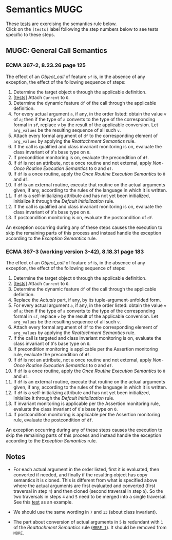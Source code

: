 # Semantics MUGC

These [tests](.) are exercising the semantics rule below.  
Click on the `[tests]` label following the step numbers below to see tests specific to these steps.

## MUGC: General Call Semantics

### ECMA 367-2, 8.23.26 page 125

The effect of an *Object_call* of feature `sf` is, in the absence of any exception, the effect of the following sequence of steps:

1. Determine the target object `O` through the applicable definition.
2. [\[tests\]](../mugc2) Attach `Current` to `O`.
3. Determine the dynamic feature `df` of the call through the applicable definition.
4. For every actual argument `a`, if any, in the order listed: obtain the value `v` of `a`; then if the type of `a` converts to the type of the corresponding formal in `sf`, replace `v` by the result of the applicable conversion. Let `arg_values` be the resulting sequence of all such `v`.
5. Attach every formal argument of `df` to the corresponding element of `arg_values` by applying the *Reattachment Semantics* rule.
6. If the call is qualified and class invariant monitoring is on, evaluate the class invariant of `O`'s base type on `O`.
7. If precondition monitoring is on, evaluate the precondition of `df`.
8. If `df` is not an attribute, not a once routine and not external, apply *Non-Once Routine Execution Semantics* to `O` and `df`.
9. If `df` is a once routine, apply the *Once Routine Execution Semantics* to `O` and `df`.
10. If `df` is an external routine, execute that routine on the actual arguments given, if any, according to the rules of the language in which it is written.
11. If `df` is a self-initializing attribute and has not yet been initialized, initialize it through the *Default Initialization* rule.
12. If the call is qualified and class invariant monitoring is on, evaluate the class invariant of `O`'s base type on `O`.
13. If postcondition monitoring is on, evaluate the postcondition of `df`.

An exception occurring during any of these steps causes the execution to skip the remaining parts of this process and instead handle the exception according to the *Exception Semantics* rule.

### ECMA 367-3 (working version 3-42), 8.18.31 page 183

The effect of an *Object_call* of feature `sf` is, in the absence of any exception, the effect of the following sequence of steps:

1. Determine the target object `O` through the applicable definition.
2. [\[tests\]](../mugc2) Attach `Current` to `O`.
3. Determine the dynamic feature `df` of the call through the applicable definition.
4. Replace the *Actuals* part, if any, by its tuple-argument-unfolded form.
5. For every actual argument `a`, if any, in the order listed: obtain the value `v` of `a`; then if the type of `a` converts to the type of the corresponding formal in `sf`, replace `v` by the result of the applicable conversion. Let `arg_values` be the resulting sequence of all such `v`.
6. Attach every formal argument of `df` to the corresponding element of `arg_values` by applying the *Reattachment Semantics* rule.
7. If the call is targeted and class invariant monitoring is on, evaluate the class invariant of `O`'s base type on `O`.
8. If precondition monitoring is applicable per the Assertion monitoring rule, evaluate the precondition of `df`.
9. If `df` is not an attribute, not a once routine and not external, apply *Non-Once Routine Execution Semantics* to `O` and `df`.
10. If `df` is a once routine, apply the *Once Routine Execution Semantics* to `O` and `df`.
11. If `df` is an external routine, execute that routine on the actual arguments given, if any, according to the rules of the language in which it is written.
12. If `df` is a self-initializing attribute and has not yet been initialized, initialize it through the *Default Initialization* rule.
13. If invariant monitoring is applicable per the Assertion monitoring rule, evaluate the class invariant of `O`'s base type on `O`.
14. If postcondition monitoring is applicable per the Assertion monitoring rule, evaluate the postcondition of `df`.

An exception occurring during any of these steps causes the execution to skip the remaining parts of this process and instead handle the exception according to the *Exception Semantics* rule.

## Notes

* For each actual argument in the order listed, first it is evaluated, then converted if needed, and finally if the resulting object has copy semantics it is cloned. This is different from what is specified above where the actual arguments are first evaluated and converted (first traversal in step `4`) and then cloned (second traversal in step `5`). So the two traversals in steps `4` and `5` need to be merged into a single traversal. See this [test](../mugc5/test_expanded_convert_1) as an example.

* We should use the same wording in `7` and `13` (about class invariant).

* The part about conversion of actual arguments in `5` is redundant with `1` of the *Reattachment Semantics* rule ([`MBRE-1`](../mbre/Readme.md)). It should be removed from `MBRE`.
